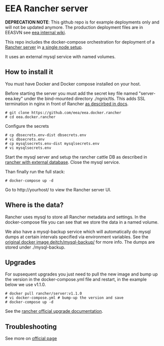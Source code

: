 # EEA Rancher server

**DEPRECATION NOTE**: This github repo is for example deployments only and will not be updated anymore. The production deployment files are in EEASVN see [eea internal wiki](https://taskman.eionet.europa.eu/projects/infrastructure/wiki/Rancher).

This repo includes the docker-compose orchestration for deployment of a [Rancher server](https://github.com/rancher/rancher/) in [a single node setup](http://docs.rancher.com/rancher/installing-rancher/installing-server/).

It uses an external mysql service with named volumes.

## How to install it

You must have Docker and Docker compose installed on your host.

Before starting the server you must add the secret key file named "server-eea.key" under the bind-mounted directory ./ngnix/tls. This adds SSL termination in nginx in front of Rancher [as descirbed in docs](http://docs.rancher.com/rancher/installing-rancher/installing-server/basic-ssl-config/).

```
# git clone https://github.com/eea/eea.docker.rancher
# cd eea.docker.rancher
```

Configure the secrets

```
# cp dbsecrets.env-dist dbsecrets.env
# vi dbsecrets.env
# cp mysqlsecrets.env-dist mysqlsecrets.env
# vi mysqlsecrets.env
```

Start the mysql server and setup the rancher cattle DB as described in [rancher with external database](http://docs.rancher.com/rancher/latest/en/installing-rancher/installing-server/#using-an-external-database). Close the mysql service.

Than finally run the full stack:

```
# docker-compose up -d
```

Go to http://yourhost/ to view the Rancher server UI.

## Where is the data?

Rancher uses mysql to store all Rancher metadata and settings. In the docker-compose file you can see that we store the data in a named volume.

We also have a mysql-backup service which will automatically do mysql dumps at certain intervals specified via environment variables. See the [original docker image deitch/mysql-backup/](https://hub.docker.com/r/deitch/mysql-backup/) for more info. The dumps are stored under ./mysql-backup.

## Upgrades

For supsequent upgrades you just need to pull the new image and bump up the version in the docker-compose.yml file and restart, in the example below we use v1.1.0.

```
# docker pull rancher/server:v1.1.0
# vi docker-compose.yml # bump-up the version and save
# docker-compose up -d
```

See the [rancher official upgrade documentation](http://docs.rancher.com/rancher/upgrading/).

## Troubleshooting

See more on [official page](http://docs.rancher.com/rancher/faqs/troubleshooting/)
